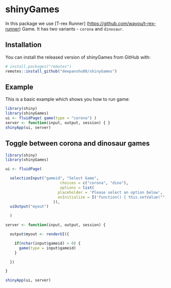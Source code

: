 
<!-- README.md is generated from README.Rmd. Please edit that file -->

# shinyGames

<!-- badges: start -->

<!-- badges: end -->

In this package we use \[T-rex Runner\]
(<https://github.com/wayou/t-rex-runner>) Game. It has two variants -
`corona` and `dinosaur`.

## Installation

You can install the released version of shinyGames from GitHub with:

``` r
# install.packages("remotes")
remotes::install_github("deepanshu88/shinyGames")
```

## Example

This is a basic example which shows you how to run game:

``` r
library(shiny)
library(shinyGames)
ui <- fluidPage( game(type = "corona") )
server <- function(input, output, session) { }
shinyApp(ui, server)
```

## Toggle between corona and dinosaur games

``` r
library(shiny)
library(shinyGames)

ui <- fluidPage(

  selectizeInput("gameid", "Select Game",
                        choices = c("corona", "dino"),
                        options = list(
                       placeholder = 'Please select an option below',
                       onInitialize = I('function() { this.setValue(""); }')
                     )),
  uiOutput("myout")

  )

server <- function(input, output, session) {

  output$myout <- renderUI({

    if(nchar(input$gameid) > 0) {
      game(type = input$gameid)
    }

  })

}

shinyApp(ui, server)
```
